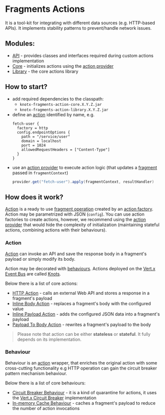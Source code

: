 # Fragments Actions
It is a tool-kit for integrating with different data sources (e.g. HTTP-based APIs). It 
implements stability patterns to prevent/handle network issues.

## Modules:
- [API](https://github.com/Knotx/knotx-fragments/tree/master/action/api) - provides classes and interfaces required during custom actions implementation
- [Core](https://github.com/Knotx/knotx-fragments/tree/master/action/core) - initializes actions using the [action provider](https://github.com/Knotx/knotx-fragments/tree/master/action/core#action-provider)
- [Library](https://github.com/Knotx/knotx-fragments/tree/master/action/library) - the core actions library

## How to start?
- add required dependencies to the classpath:
  - `knotx-fragments-action-core.X.Y.Z.jar`
  - `knotx-fragments-action-library.X.Y.Z.jar`
- define an [action](#action) identified by name, e.g.
  ```hocon
  fetch-user {
    factory = http
    config.endpointOptions {
      path = "/service/user"
      domain = localhost
      port = 1024
      allowedRequestHeaders = ["Content-Type"]
    }
  }  
- use an [action provider](https://github.com/Knotx/knotx-fragments/tree/master/action/core#action-provider) 
  to execute action logic (that updates a [fragment](https://github.com/Knotx/knotx-fragments/tree/master/api#fragment)
  passed in `fragmentContext`)
  ```java
  provider.get("fetch-user").apply(fragmentContext, resultHandler)
  ```

## How does it work?
[Action](#action) is a ready to use [fragment operation](https://github.com/Knotx/knotx-fragments/tree/master/api#fragment-operation) 
created by an [action factory](https://github.com/Knotx/knotx-fragments/tree/master/action/api#action-factory). Action may be parametrized with JSON (`config`). 
You can use action factories to create actions, however, we recommend using the [action provider](https://github.com/Knotx/knotx-fragments/tree/master/action/core#action-provider) 
that would hide the complexity of initialization (maintaining stateful actions, combining actions 
with their behaviours).

### Action
[Action](https://github.com/Knotx/knotx-fragments/tree/master/action/api#action) can invoke an API 
and save the response body in a fragment's payload or simply modify its body.

Action may be decorated with [behaviours](#behaviour). Actions deployed on the [Vert.x Event Bus](https://vertx.io/docs/vertx-core/java/#event_bus) 
are called [Knots](https://github.com/Knotx/knotx-fragments/tree/master/action/api#knot).

Below there is a list of core actions:
- [HTTP Action](https://github.com/Knotx/knotx-fragments/tree/master/action/core#http-action) - calls an external Web API and stores a response in a fragment's payload
- [Inline Body Action](https://github.com/Knotx/knotx-fragments/tree/master/action/core#inline-body-action) - replaces a fragment's body with the configured value
- [Inline Payload Action](https://github.com/Knotx/knotx-fragments/tree/master/action/core#inline-payload-action) - adds the configured JSON data into a fragment's payload
- [Payload To Body Action](https://github.com/Knotx/knotx-fragments/tree/master/action/core#payload-to-body-action) - rewrites a fragment's payload to the body

> Please note that action can be either **stateless** or **stateful**. It fully depends on its implementation.

### Behaviour
Behaviour is an [action](#action) wrapper, that enriches the original action with some 
cross-cutting functionality e.g HTTP operation can gain the circuit breaker pattern mechanism behaviour.

Below there is a list of core behaviours:
- [Circuit Breaker Behaviour](https://github.com/Knotx/knotx-fragments/tree/master/action/core#circuit-breaker-behaviour) - it is a kind of quarantine for actions, it uses the [Vert.x Circuit Breaker](https://vertx.io/docs/vertx-circuit-breaker/java/) implementation
- [In-memory Cache Behaviour](https://github.com/Knotx/knotx-fragments/tree/master/action/core#in-memory-cache-behaviour) - caches a fragment's payload to reduce the number of action invocations
